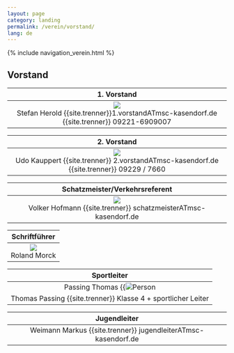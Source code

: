 ```yaml
---
layout: page
category: landing
permalink: /verein/vorstand/
lang: de
---
```


{% include navigation_verein.html %}

## Vorstand

| 1. Vorstand |    
|:---:|
| ![]({{site.page-prefix}}assets/images/vorstand1.jpg) <br> Stefan Herold {{site.trenner}}1.vorstandATmsc-kasendorf.de {{site.trenner}} 09221-6909007

| 2. Vorstand |    
|:---:|
| ![]({{site.page-prefix}}assets/images/vorstand2.JPG) <br> Udo Kauppert {{site.trenner}} 2.vorstandATmsc-kasendorf.de {{site.trenner}} 09229 / 7660

| Schatzmeister/Verkehrsreferent |    
|:---:|
| ![]({{site.page-prefix}}assets/images/schattzmeister.jpg) <br> Volker Hofmann {{site.trenner}} schatzmeisterATmsc-kasendorf.de

| Schriftführer |    
|:---:|
| ![]({{site.page-prefix}}assets/images/schriftfuehrer.jpg) <br>  Roland Morck

| Sportleiter |    
|:---:|
| Passing Thomas {{![Person](https://lh6.googleusercontent.com/MGocEJLPjcFJcStHuq4RV1cS4QAZEPJqVYGoclCEEds=w283-h212-p-no) |
| Thomas Passing {{site.trenner}} Klasse 4 + sportlicher Leiter |}} sportleiterATmsc-kasendorf.de

| Jugendleiter |    
|:---:|
|  Weimann Markus {{site.trenner}} jugendleiterATmsc-kasendorf.de
